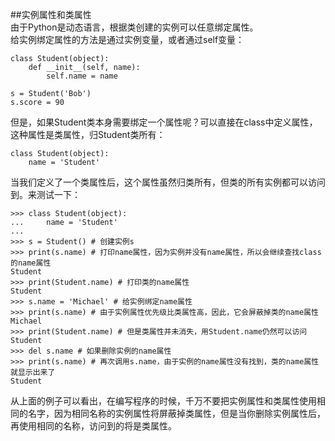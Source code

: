 ##实例属性和类属性  
由于Python是动态语言，根据类创建的实例可以任意绑定属性。  
给实例绑定属性的方法是通过实例变量，或者通过self变量：

	class Student(object):
	    def __init__(self, name):
	        self.name = name
	
	s = Student('Bob')
	s.score = 90  
但是，如果Student类本身需要绑定一个属性呢？可以直接在class中定义属性，这种属性是类属性，归Student类所有：

	class Student(object):
	    name = 'Student'  
当我们定义了一个类属性后，这个属性虽然归类所有，但类的所有实例都可以访问到。来测试一下：

	>>> class Student(object):
	...     name = 'Student'
	...
	>>> s = Student() # 创建实例s
	>>> print(s.name) # 打印name属性，因为实例并没有name属性，所以会继续查找class的name属性
	Student
	>>> print(Student.name) # 打印类的name属性
	Student
	>>> s.name = 'Michael' # 给实例绑定name属性
	>>> print(s.name) # 由于实例属性优先级比类属性高，因此，它会屏蔽掉类的name属性
	Michael
	>>> print(Student.name) # 但是类属性并未消失，用Student.name仍然可以访问
	Student
	>>> del s.name # 如果删除实例的name属性
	>>> print(s.name) # 再次调用s.name，由于实例的name属性没有找到，类的name属性就显示出来了
	Student
从上面的例子可以看出，在编写程序的时候，千万不要把实例属性和类属性使用相同的名字，因为相同名称的实例属性将屏蔽掉类属性，但是当你删除实例属性后，再使用相同的名称，访问到的将是类属性。  
